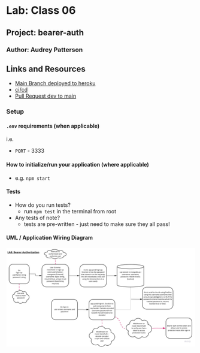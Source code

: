 # Lab: Class 06

## Project: bearer-auth

### Author: Audrey Patterson

## Links and Resources

- [Main Branch deployed to heroku](https://audrey-bearer-auth.herokuapp.com/)
- [ci/cd](https://github.com/arpatterson31/bearer-auth/actions)
- [Pull Request dev to main](https://github.com/arpatterson31/bearer-auth/pull/1)

### Setup

#### `.env` requirements (when applicable)

i.e.

- `PORT` - 3333

#### How to initialize/run your application (where applicable)

- e.g. `npm start`

#### Tests

- How do you run tests?
  - run `npm test` in the terminal from root
- Any tests of note?
  - tests are pre-written - just need to make sure they all pass!

#### UML / Application Wiring Diagram

![Lab 07 UML](assets/lab07-uml-bearer.jpg)
